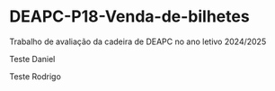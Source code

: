 # DEAPC-P18-Venda-de-bilhetes
Trabalho de avaliação da cadeira de DEAPC no ano letivo 2024/2025

Teste Daniel

Teste Rodrigo

